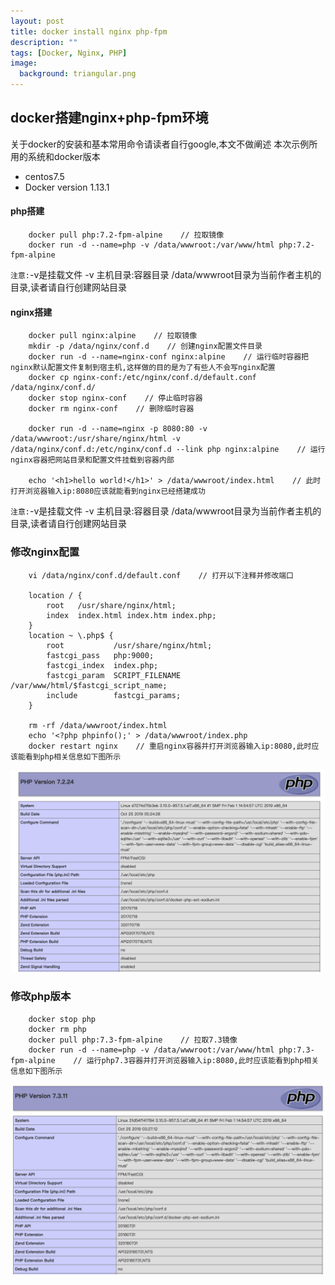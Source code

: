 ```yaml
---
layout: post
title: docker install nginx php-fpm
description: ""
tags: [Docker, Nginx, PHP]
image:
  background: triangular.png
---
```


## docker搭建nginx+php-fpm环境

关于docker的安装和基本常用命令请读者自行google,本文不做阐述
本次示例所用的系统和docker版本
* centos7.5
* Docker version 1.13.1

#### php搭建
```
    docker pull php:7.2-fpm-alpine    // 拉取镜像
    docker run -d --name=php -v /data/wwwroot:/var/www/html php:7.2-fpm-alpine 
```
`注意:`-v是挂载文件 -v 主机目录:容器目录 /data/wwwroot目录为当前作者主机的目录,读者请自行创建网站目录

#### nginx搭建
```
    docker pull nginx:alpine    // 拉取镜像
    mkdir -p /data/nginx/conf.d    // 创建nginx配置文件目录
    docker run -d --name=nginx-conf nginx:alpine    // 运行临时容器把nginx默认配置文件复制到宿主机,这样做的目的是为了有些人不会写nginx配置
    docker cp nginx-conf:/etc/nginx/conf.d/default.conf /data/nginx/conf.d/
    docker stop nginx-conf    // 停止临时容器
    docker rm nginx-conf    // 删除临时容器
    
    docker run -d --name=nginx -p 8080:80 -v /data/wwwroot:/usr/share/nginx/html -v /data/nginx/conf.d:/etc/nginx/conf.d --link php nginx:alpine    // 运行nginx容器把网站目录和配置文件挂载到容器内部
    
    echo '<h1>hello world!</h1>' > /data/wwwroot/index.html    // 此时打开浏览器输入ip:8080应该就能看到nginx已经搭建成功
```
`注意:`-v是挂载文件 -v 主机目录:容器目录 /data/wwwroot目录为当前作者主机的目录,读者请自行创建网站目录

### 修改nginx配置
```
    vi /data/nginx/conf.d/default.conf    // 打开以下注释并修改端口
    
    location / {
        root   /usr/share/nginx/html;
        index  index.html index.htm index.php;
    }
    location ~ \.php$ {
        root           /usr/share/nginx/html;
        fastcgi_pass   php:9000;
        fastcgi_index  index.php;
        fastcgi_param  SCRIPT_FILENAME  /var/www/html/$fastcgi_script_name;
        include        fastcgi_params;
    }
    
    rm -rf /data/wwwroot/index.html
    echo '<?php phpinfo();' > /data/wwwroot/index.php
    docker restart nginx    // 重启nginx容器并打开浏览器输入ip:8080,此时应该能看到php相关信息如下图所示
```

![avatar](../images/docker/nginx-php-fpm01.png)

### 修改php版本
```
    docker stop php
    docker rm php
    docker pull php:7.3-fpm-alpine    // 拉取7.3镜像
    docker run -d --name=php -v /data/wwwroot:/var/www/html php:7.3-fpm-alpine    // 运行php7.3容器并打开浏览器输入ip:8080,此时应该能看到php相关信息如下图所示
```
![avatar](../images/docker/nginx-php-fpm02.png)

